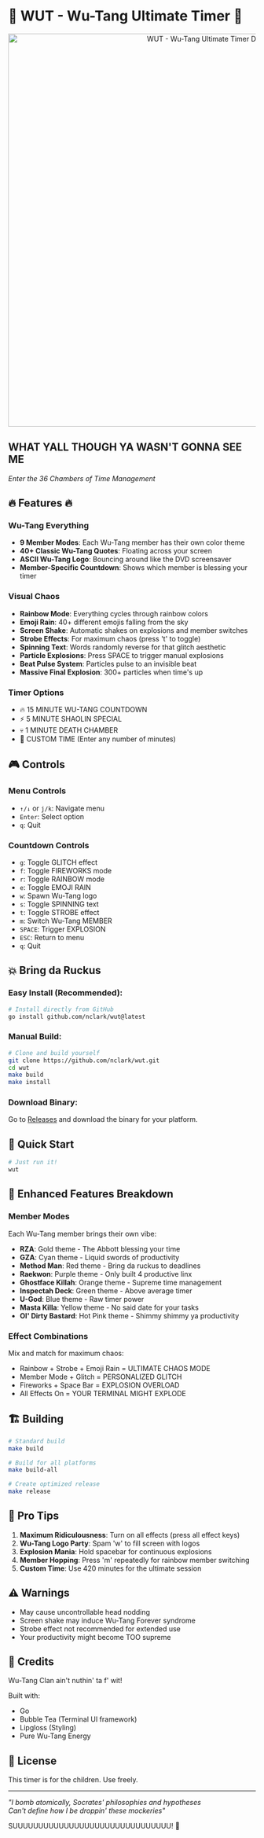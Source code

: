 # 🐉 WUT - Wu-Tang Ultimate Timer 🐉

<div align="center">
  <img src="./demo.gif" alt="WUT - Wu-Tang Ultimate Timer Demo" width="800">
</div>

## WHAT YALL THOUGH YA WASN'T GONNA SEE ME

*Enter the 36 Chambers of Time Management*

## 🔥 Features 🔥

### Wu-Tang Everything
- **9 Member Modes**: Each Wu-Tang member has their own color theme
- **40+ Classic Wu-Tang Quotes**: Floating across your screen
- **ASCII Wu-Tang Logo**: Bouncing around like the DVD screensaver
- **Member-Specific Countdown**: Shows which member is blessing your timer

### Visual Chaos 
- **Rainbow Mode**: Everything cycles through rainbow colors
- **Emoji Rain**: 40+ different emojis falling from the sky
- **Screen Shake**: Automatic shakes on explosions and member switches
- **Strobe Effects**: For maximum chaos (press 't' to toggle)
- **Spinning Text**: Words randomly reverse for that glitch aesthetic
- **Particle Explosions**: Press SPACE to trigger manual explosions
- **Beat Pulse System**: Particles pulse to an invisible beat
- **Massive Final Explosion**: 300+ particles when time's up

### Timer Options
- 🔥 15 MINUTE WU-TANG COUNTDOWN
- ⚡ 5 MINUTE SHAOLIN SPECIAL
- 💀 1 MINUTE DEATH CHAMBER
- 🎯 CUSTOM TIME (Enter any number of minutes)

## 🎮 Controls

### Menu Controls
- `↑/↓` or `j/k`: Navigate menu
- `Enter`: Select option
- `q`: Quit

### Countdown Controls
- `g`: Toggle GLITCH effect
- `f`: Toggle FIREWORKS mode
- `r`: Toggle RAINBOW mode
- `e`: Toggle EMOJI RAIN
- `w`: Spawn Wu-Tang logo
- `s`: Toggle SPINNING text
- `t`: Toggle STROBE effect
- `m`: Switch Wu-Tang MEMBER
- `SPACE`: Trigger EXPLOSION
- `ESC`: Return to menu
- `q`: Quit

## 💥 Bring da Ruckus

### **Easy Install (Recommended):**
```bash
# Install directly from GitHub
go install github.com/nclark/wut@latest
```

### **Manual Build:**
```bash
# Clone and build yourself
git clone https://github.com/nclark/wut.git
cd wut
make build
make install
```

### **Download Binary:**
Go to [Releases](https://github.com/nclark/wut/releases) and download the binary for your platform.

## 🎯 Quick Start

```bash
# Just run it!
wut
```

## 🌈 Enhanced Features Breakdown

### Member Modes
Each Wu-Tang member brings their own vibe:
- **RZA**: Gold theme - The Abbott blessing your time
- **GZA**: Cyan theme - Liquid swords of productivity  
- **Method Man**: Red theme - Bring da ruckus to deadlines
- **Raekwon**: Purple theme - Only built 4 productive linx
- **Ghostface Killah**: Orange theme - Supreme time management
- **Inspectah Deck**: Green theme - Above average timer
- **U-God**: Blue theme - Raw timer power
- **Masta Killa**: Yellow theme - No said date for your tasks
- **Ol' Dirty Bastard**: Hot Pink theme - Shimmy shimmy ya productivity

### Effect Combinations
Mix and match for maximum chaos:
- Rainbow + Strobe + Emoji Rain = ULTIMATE CHAOS MODE
- Member Mode + Glitch = PERSONALIZED GLITCH
- Fireworks + Space Bar = EXPLOSION OVERLOAD
- All Effects On = YOUR TERMINAL MIGHT EXPLODE

## 🏗️ Building

```bash
# Standard build
make build

# Build for all platforms
make build-all

# Create optimized release
make release
```

## 🎪 Pro Tips

1. **Maximum Ridiculousness**: Turn on all effects (press all effect keys)
2. **Wu-Tang Logo Party**: Spam 'w' to fill screen with logos
3. **Explosion Mania**: Hold spacebar for continuous explosions
4. **Member Hopping**: Press 'm' repeatedly for rainbow member switching
5. **Custom Time**: Use 420 minutes for the ultimate session

## ⚠️ Warnings

- May cause uncontrollable head nodding
- Screen shake may induce Wu-Tang Forever syndrome  
- Strobe effect not recommended for extended use
- Your productivity might become TOO supreme

## 🙏 Credits

Wu-Tang Clan ain't nuthin' ta f' wit!

Built with:
- Go
- Bubble Tea (Terminal UI framework)
- Lipgloss (Styling)
- Pure Wu-Tang Energy

## 📜 License

This timer is for the children. Use freely.

---

*"I bomb atomically, Socrates' philosophies and hypotheses  
Can't define how I be droppin' these mockeries"*

SUUUUUUUUUUUUUUUUUUUUUUUUUUUUUUU! 🐝